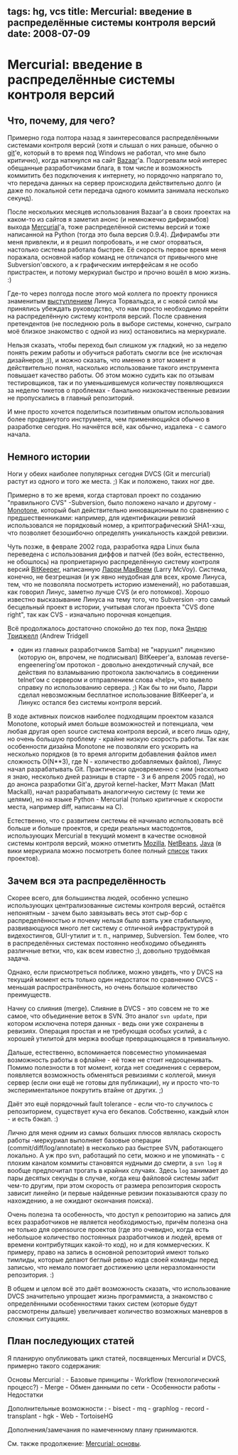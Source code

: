 tags: hg, vcs
title:  Mercurial: введение в распределённые системы контроля версий
date: 2008-07-09
----

Mercurial: введение в распределённые системы контроля версий
============================================================

Что, почему, для чего?
----------------------

Примерно года полтора назад я заинтересовался распределёнными системами
контроля версий (хотя и слышал о них раньше, обычно о
[git](http://git-scm.com/)'e, который в то время под Windows не работал,
что мне было критично), когда наткнулся на сайт
[Bazaar](http://bazaar-vcs.org/)'a. Подогревали мой интерес обещанные
разработчиками блага, в том числе и возможность коммитить без
подключения к интернету, но порядочно напрягало то, что передача данных
на сервер происходила действительно долго (и даже по локальной сети
передача одного коммита занимала несколько секунд).

После нескольких месяцев использования Bazaar'a в своих проектах на
каком-то из сайтов я заметил анонс (и немножечко дифирамбов) выхода
[Mercurial](http://mercurial.selenic.com/)'a, тоже распределённой
системы версий и тоже написанной на Python (тогда это была версия
0.9.4). Дифирамбы эти меня привлекли, и я решил попробовать, и не смог
оторваться, настолько система работала быстрее. Её скорость первое время
меня поражала, основной набор команд не отличался от привычного мне
Subversion'овского, а к графическим интерфейсам я не особо пристрастен,
и потому меркуриал быстро и прочно вошёл в мою жизнь. :)

Где-то через полгода после этого мой коллега по проекту проникся
знаменитым [выступлением](http://www.youtube.com/watch?v=4XpnKHJAok8)
Линуса Торвальдса, и с новой силой мы принялись убеждать руководство,
что нам просто необходимо перейти на распределённую систему контроля
версий. После сравнения претендентов (не последнюю роль в выборе
системы, конечно, сыграло моё близкое знакомство с одной из них)
остановились на меркуриале.

Нельзя сказать, чтобы переход был слишком уж гладкий, но за неделю
понять режим работы и обучиться работать смогли все (не исключая
дизайнеров ;)), и можно сказать, что именно в этот момент я
действительно понял, насколько использование такого инструмента повышает
качество работы. Об этом можно судить как по отзывам тестировщиков, так
и по уменьшившемуся количеству появляющихся за неделю тикетов о
проблемах - банально низкокачественные ревизии не пропускались в главный
репозиторий.

И мне просто хочется поделиться позитивным опытом использования более
продвинутого инструмента, чем применяющийся обычно в разработке сегодня.
Но начнётся всё, как обычно, издалека - с самого начала.

Немного истории
---------------

Ноги у обеих наиболее популярных сегодня DVCS (Git и mercurial) растут
из одного и того же места. ;) Как и положено, таких ног две.

Примерно в то же время, когда стартовал проект по созданию "правильного
CVS" -Subversion, было положено начало и другому -
[Monotone](http://monotone.ca/), который был действительно инновационным
по сравнению с предшественниками: например, для идентификации ревизий
использовался не порядковый номер, а криптографический SHA1-хэш, что
позволяет безошибочно определять уникальность каждой ревизии.

Чуть позже, в феврале 2002 года, разработка ядра Linux была переведена с
использования диффов и патчей (без войн, естественно, не обошлось) на
проприетарную распределённую систему контроля версий
[BitKeeper](http://www.bitkeeper.com/), написанную [Ларри
МакВоем](http://en.wikipedia.org/wiki/Larry_McVoy) (Larry McVoy).
Система, конечно, не безгрешная (и уж явно неудобная для всех, кроме
Линуса, тем, что не позволяла посмотреть историю изменений), но
работавшая, как говорил Линус, заметно лучше CVS (и его потомков).
Хорошо известно высказывание Линуса на тему того, что Subversion -это
самый бесцельный проект в истории, учитывая слоган проекта "CVS done
right", так как CVS - изначально порочная концепция.

Всё продолжалось достаточно спокойно до тех пор, пока [Эндрю
Триджелл](http://en.wikipedia.org/wiki/Andrew_Tridgell) (Andrew Tridgell
- один из главных разработчиков Samba) не "нарушил" лицензию (которую
он, впрочем, не подписывал) BitKeeper'a, взломав reverse-engeenering’ом
протокол - довольно анекдотичный случай, все действия по взламыванию
протокола заключались в соединении telnet’ом с сервером и отправлением
слова «help», что вывело справку по использованию сервера. ;) Как бы то
ни было, Ларри сделал невозможным бесплатное использование BitKeeper'a,
и Линукс остался без системы контроля версий.

В ходе активных поисков наиболее подходящим проектом казался Monotone,
который имел больше возможностей и потенциала, чем любая другая open
source система контроля версий, и всего лишь одну, но очень большую
проблему - крайне низкую скорость работы. Так как особенности дизайна
Monotone не позволяли его ускорить на несколько порядков (в то время
алгоритм добавления файлов имел сложность O(N\*\*3), где N - количество
добавляемых файлов), Линус начал разрабатывать Git. Практически
одновременно с ним (насколько я знаю, несколько дней разницы в старте -
3 и 6 апреля 2005 года), но до анонса разработки Git'a, другой
kernel-hacker, Мэтт Макал (Matt Mackall), начал разрабатывать
аналогичную систему (с теми же целями), но на языке Python - Mercurial
(только критичные к скорости места, например diff, написаны на C).

Естественно, что с развитием системы её начинало использовать всё больше
и больше проектов, и среди реальных мастодонтов, использующих Mercurial
в текущий момент в качестве основной системы контроля версий, можно
отметить
[Mozilla](http://weblogs.mozillazine.org/preed/2007/04/version_control_system_shootou_1.html),
[NetBeans](http://hg.netbeans.org/),
[Java](http://hg.openjdk.java.net/jdk7/jdk7) (в вики меркуриала можно
посмотреть более полный
[список](http://mercurial.selenic.com/wiki/ProjectsUsingMercurial) таких
проектов).

Зачем вся эта распределённость
------------------------------

Скорее всего, для большинства людей, особенно успешно использующих
централизованные системы контроля версий, остаётся непонятным - зачем
было завязывать весь этот сыр-бор с распределённостью и почему нельзя
было взять уже стабильную, развивающуюся много лет систему с отличной
инфраструктурой в видехостингов, GUI-утилит и т. п., например,
Subversion. Тем более, что в распределённых системах постоянно
необходимо объединять различные ветки, что, как всем известно ;),
довольно трудоёмкая задача.

Однако, если присмотреться поближе, можно увидеть, что у DVCS на текущий
момент есть только один недостаток по сравнению CVCS - меньшая
распространённость, но очень большое количество преимуществ.

Начну со слияния (merge). Слияние в DVCS - это совсем не то же самое,
что объединение веток в SVN. Это аналог `svn update`, при котором
исключена потеря данных - ведь они уже сохранены в ревизиях. Операция
простая и не требующая особых усилий, а с хорошей утилитой для мержа
вообще превращающаяся в тривиальную.

Дальше, естественно, вспоминается повсеместно упоминаемая возможность
работы в офлайне - её тоже не стоит недооценивать. Помимо полезности в
тот момент, когда нет соединения с сервером, появляется возможность
обменяться ревизиями с коллегой, минуя сервер (если они ещё не готовы
для публикации), ну и просто что-то экспериментальное покрутить втайне
от других. ;)

Даёт это ещё порядочный fault tolerance - если что-то случилось с
репозиторием, существует куча его бекапов. Собственно, каждый клон - и
есть бэкап. :)

Лично для меня одним из самых больших плюсов являлась скорость работы
-меркуриал выполняет базовые операции (commit/diff/log/annotate) в
несколько раз быстрее SVN, работающего локально. А уж про svn, работащий
по сети, можно и не упоминать - с плохим каналом коммиты становятся
нудными до смерти, а `svn log` я вообще предпочитал трогать в крайних
случаях. Здесь `log` занимает до пары десятых секунды в случае, когда
кеш файловой системы забит чем-то другим, при этом скорость от размера
репозитория скорость зависит линейно (и первые найденные ревизии
показываются сразу по нахождению, а не ожидают окончания поиска).

Очень полезна та особенность, что доступ к репозиторию на запись для
всех разработчиков не является необходимостью, причём полезна она не
только для opensource проектов (где это очевидно, когда есть небольшое
количество постоянных разработчиков и людей, время от времени
контрибутящих какой-то код), но и для коммерческих. К примеру, право на
запись в основной репозиторий имеют только тимлиды, которые делают
беглый ревью кода своей команды перед записью, что немало помогает
достижению цели неразломанности репозитория. :)

В общем и целом всё это даёт возможность сказать, что использование DVCS
значительно упрощает жизнь программиста, а знакомство с определёнными
особенностями таких систем (которые будут рассмотрены дальше)
увеличивает количество возможных маневров в сложных ситуациях.

План последующих статей
-----------------------

Я планирую опубликовать цикл статей, посвященных Mercurial и DVCS,
примерно такого содержания:

Основы Mercurial
:   -   Базовые принципы
    -   Workflow (технологический процесс?)
    -   Merge
    -   Обмен данными по сети
    -   Особенности работы
    -   Недостатки

Дополнительные возможности
:   -   bisect
    -   mq
    -   graphlog
    -   record
    -   transplant
    -   hgk
    -   Web
    -   TortoiseHG

Дополнения/замечания по намеченному плану принимаются.

См. также продолжение: [Mercurial:
основы](../../../08/06/mercurial-basics/).
